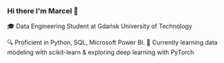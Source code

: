 ### Hi there I'm Marcel 👋

🎓 Data Engineering Student at Gdańsk University of Technology

🔍 Proficient in Python, SQL, Microsoft Power BI.
🌱 Currently learning data modeling with scikit-learn & exploring deep learning with PyTorch
<!--
**adamczycha/adamczycha** is a ✨ _special_ ✨ repository because its `README.md` (this file) appears on your GitHub profile.

Here are some ideas to get you started:

- 🔭 I’m currently working on ...
- 🌱 I’m currently learning ...
- 👯 I’m looking to collaborate on ...
- 🤔 I’m looking for help with ...
- 💬 Ask me about ...
- 📫 How to reach me: ...
- 😄 Pronouns: ...
- ⚡ Fun fact: ...
-->
